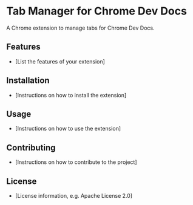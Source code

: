 # Tab Manager for Chrome Dev Docs

A Chrome extension to manage tabs for Chrome Dev Docs.

## Features

* [List the features of your extension]

## Installation

* [Instructions on how to install the extension]

## Usage

* [Instructions on how to use the extension]

## Contributing

* [Instructions on how to contribute to the project]

## License

* [License information, e.g. Apache License 2.0]